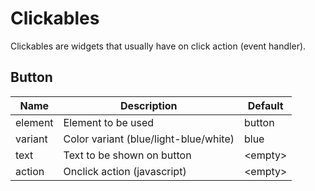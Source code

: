 # Clickables

Clickables are widgets that usually have on click action (event handler).

## Button

| Name | Description | Default |
| ---  | ----------- | ------- |
| element | Element to be used | button |
| variant | Color variant (blue/light-blue/white) | blue |
| text | Text to be shown on button | \<empty> |
| action| Onclick action (javascript) | \<empty> |
